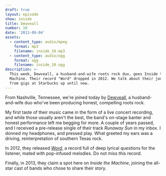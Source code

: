 ```yaml
---
draft: true
layout: episode
show: inside
title: Dewveall
number: 10
date: '2013-09-04'
assets:
  - content_type: audio/mpeg
    format: mp3
    filename: inside_10.mp3
  - content_type: audio/ogg
    format: ogg
    filename: inside_10.ogg
description: >-
  This week, Dewveall, a husband-and-wife roots rock duo, goes Inside the
  Machine. Their record "Word" dropped in 2012. We talk about their journey,
  from gigs at Starbucks up until now.
---
```

From Nashville, Tennessee, we're joined today by [Dewveall](http://dewveall.com), a husband-and-wife duo who've been producing honest, compelling roots rock.

My first taste of their music came in the form of a live concert recording, and while those usually aren't the best, the band's on-stage banter and honest performance left me begging for more. A couple of years passed, and I received a pre-release single of their track *Runaway Sun* in my inbox. I donned my headphones, and pressed play. What greeted my ears was a driving, reinterpretation of southern Texas rock.

In 2012, they released [*Word*](http://dewveall.bandcamp.com/album/word), a record full of deep lyrical questions for the listener, mated with pop-infused melodies. Do not miss this record.

Finally, in 2013, they claim a spot here on *Inside the Machine*, joining the all-star cast of bands who chose to share their story.